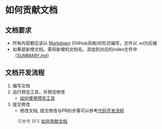# 如何贡献文档
## 文档要求
- 所有内容都应该以 [Markdown][markdown] (GitHub风格)的形式编写，文件以`.md`为后缀
- 如果是新增文档，需将新增的文档名，添加到对应的index文件中（[SUMMARY.md](../SUMMARY.md)）
## 文档开发流程

1. 编写文档
1. 运行预览工具，并预览修改
    - [如何使用预览工具](https://www.bfe-networks.net/zh_cn/development/write_doc_guide/#_2)
1. 提交修改
    - 修改文档, 提交修改与PR的步骤可以参考[代码开发流程](contribute-codes.md#代码开发流程)

> 可参考 BFE [如何贡献文档](https://www.bfe-networks.net/zh_cn/development/write_doc_guide/)

[markdown]: https://guides.github.com/features/mastering-markdown/